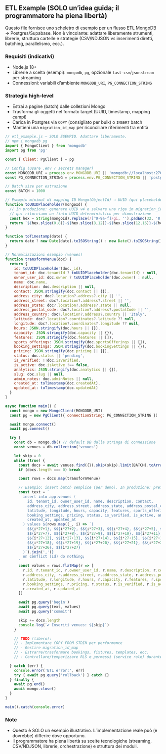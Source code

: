 ## ETL Example (SOLO un’idea guida; il programmatore ha piena libertà)

Questo file fornisce uno scheletro di esempio per un flusso ETL MongoDB → Postgres/Supabase. Non è vincolante: adattare liberamente strumenti, librerie, struttura cartelle e strategie (CSV/NDJSON vs inserimenti diretti, batching, parallelismo, ecc.).

### Requisiti (indicativi)
- Node.js 18+
- Librerie a scelta (esempi): `mongodb`, `pg`, opzionale `fast-csv`/`jsonstream` per streaming
- Connessioni: variabili d’ambiente `MONGODB_URI`, `PG_CONNECTION_STRING`

### Strategia high‑level
- Estrai a pagine (batch) dalle collezioni Mongo
- Trasforma gli oggetti nel formato target (UUID, timestamp, mapping campi)
- Carica in Postgres via `COPY` (consigliato per bulk) o `INSERT` batch
- Mantieni una `migration_id_map` per riconciliare riferimenti tra entità

```javascript
// etl_example.js — SOLO ESEMPIO. Adattare liberamente.
// npm i mongodb pg
import { MongoClient } from 'mongodb'
import pg from 'pg'

const { Client: PgClient } = pg

// Config (usare .env / secrets manager)
const MONGODB_URI = process.env.MONGODB_URI || 'mongodb://localhost:27017/sports-bar'
const PG_CONNECTION_STRING = process.env.PG_CONNECTION_STRING || 'postgres://postgres:password@localhost:5432/sports'

// Batch size per estrazione
const BATCH = 1000

// Esempio minimal di mapping ID Mongo(ObjectId) → UUID (qui placeholder)
function toUUIDPlaceholder(mongoId) {
  // In produzione: generare UUID v4 e salvare una riga in migration_id_map
  // qui ritorniamo un finto UUID deterministico per dimostrazione
  const hex = String(mongoId).replace(/[^0-9a-f]/gi, '').padEnd(32, '0').slice(0, 32)
  return `${hex.slice(0,8)}-${hex.slice(8,12)}-${hex.slice(12,16)}-${hex.slice(16,20)}-${hex.slice(20)}`
}

function toTimestamp(date) {
  return date ? new Date(date).toISOString() : new Date().toISOString()
}

// Normalizzazioni esempio (venues)
function transformVenue(doc) {
  return {
    id: toUUIDPlaceholder(doc._id),
    tenant_id: doc.tenantId ? toUUIDPlaceholder(doc.tenantId) : null,
    owner_user_id: doc.owner ? toUUIDPlaceholder(doc.owner) : null,
    name: doc.name,
    description: doc.description || null,
    contact: JSON.stringify(doc.contact || {}),
    address_city: doc?.location?.address?.city || '',
    address_street: doc?.location?.address?.street || '',
    address_state: doc?.location?.address?.state || null,
    address_postal_code: doc?.location?.address?.postalCode || '',
    address_country: doc?.location?.address?.country || 'Italy',
    latitude: doc?.location?.coordinates?.latitude ?? null,
    longitude: doc?.location?.coordinates?.longitude ?? null,
    hours: JSON.stringify(doc.hours || {}),
    capacity: JSON.stringify(doc.capacity || {}),
    features: JSON.stringify(doc.features || []),
    sports_offerings: JSON.stringify(doc.sportsOfferings || []),
    booking_settings: JSON.stringify(doc.bookingSettings || {}),
    pricing: JSON.stringify(doc.pricing || {}),
    status: doc.status || 'pending',
    is_verified: !!doc.isVerified,
    is_active: doc.isActive !== false,
    analytics: JSON.stringify(doc.analytics || {}),
    slug: doc.slug || null,
    admin_notes: doc.adminNotes || null,
    created_at: toTimestamp(doc.createdAt),
    updated_at: toTimestamp(doc.updatedAt)
  }
}

async function main() {
  const mongo = new MongoClient(MONGODB_URI)
  const pg = new PgClient({ connectionString: PG_CONNECTION_STRING })

  await mongo.connect()
  await pg.connect()

  try {
    const db = mongo.db() // default DB dalla stringa di connessione
    const venues = db.collection('venues')

    let skip = 0
    while (true) {
      const docs = await venues.find({}).skip(skip).limit(BATCH).toArray()
      if (docs.length === 0) break

      const rows = docs.map(transformVenue)

      // Esempio: insert batch semplice (per demo). In produzione: preferire COPY.
      const text = `
        insert into app.venues (
          id, tenant_id, owner_user_id, name, description, contact,
          address_city, address_street, address_state, address_postal_code, address_country,
          latitude, longitude, hours, capacity, features, sports_offerings,
          booking_settings, pricing, status, is_verified, is_active, analytics, slug, admin_notes,
          created_at, updated_at
        ) values ${rows.map((_, i) => `(
          $${i*27+1}, $${i*27+2}, $${i*27+3}, $${i*27+4}, $${i*27+5}, $${i*27+6},
          $${i*27+7}, $${i*27+8}, $${i*27+9}, $${i*27+10}, $${i*27+11},
          $${i*27+12}, $${i*27+13}, $${i*27+14}, $${i*27+15}, $${i*27+16}, $${i*27+17},
          $${i*27+18}, $${i*27+19}, $${i*27+20}, $${i*27+21}, $${i*27+22}, $${i*27+23}, $${i*27+24}, $${i*27+25},
          $${i*27+26}, $${i*27+27}
        )`).join(',')}
        on conflict (id) do nothing;
      `
      const values = rows.flatMap(r => [
        r.id, r.tenant_id, r.owner_user_id, r.name, r.description, r.contact,
        r.address_city, r.address_street, r.address_state, r.address_postal_code, r.address_country,
        r.latitude, r.longitude, r.hours, r.capacity, r.features, r.sports_offerings,
        r.booking_settings, r.pricing, r.status, r.is_verified, r.is_active, r.analytics, r.slug, r.admin_notes,
        r.created_at, r.updated_at
      ])

      await pg.query('begin')
      await pg.query(text, values)
      await pg.query('commit')

      skip += docs.length
      console.log(`✔ Inseriti venues: ${skip}`)
    }

    // TODO (libero):
    // - Implementare COPY FROM STDIN per performance
    // - Gestire migration_id_map
    // - Estrarre/trasformare bookings, fixtures, templates, ecc.
    // - Controllare/temporizzare RLS e permessi (service role) durante il load

  } catch (err) {
    console.error('ETL error:', err)
    try { await pg.query('rollback') } catch {}
  } finally {
    await pg.end()
    await mongo.close()
  }
}

main().catch(console.error)
```

### Note
- Questo è SOLO un esempio illustrativo. L’implementazione reale può (e dovrebbe) differire dove opportuno.
- Il programmatore ha piena libertà su scelte tecnologiche (streaming, CSV/NDJSON, librerie, orchestrazione) e struttura dei moduli.

